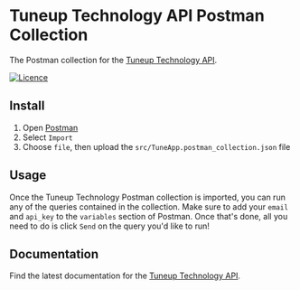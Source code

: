 # Tuneup Technology API Postman Collection

The Postman collection for the [Tuneup Technology API](https://app.tuneuptechnology.com/docs/api).

[![Licence](https://img.shields.io/github/license/tuneuptechnology/tuneuptechnology-postman)](LICENSE)

## Install

1. Open [Postman](https://postman.com)
1. Select `Import`
1. Choose `file`, then upload the `src/TuneApp.postman_collection.json` file

## Usage

Once the Tuneup Technology Postman collection is imported, you can run any of the queries contained in the collection. Make sure to add your `email` and `api_key` to the `variables` section of Postman. Once that's done, all you need to do is click `Send` on the query you'd like to run!

## Documentation

Find the latest documentation for the [Tuneup Technology API](https://app.tuneuptechnology.com/docs/api).

